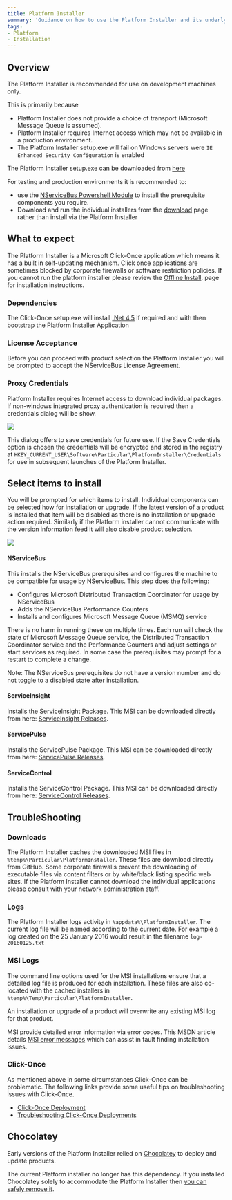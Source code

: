 ```yaml
---
title: Platform Installer
summary: 'Guidance on how to use the Platform Installer and its underlying components'
tags:
- Platform
- Installation
---
```


## Overview

The Platform Installer is recommended for use on development machines only.

This is primarily because

- Platform Installer does not provide a choice of transport (Microsoft Message Queue is assumed).
- Platform Installer requires Internet access which may not be available in a production environment.
- The Platform Installer setup.exe will fail on Windows servers were `IE Enhanced Security Configuration` is enabled

The Platform Installer setup.exe can be downloaded from [here](http://particular.net/start-platform-download)
   
For testing and production environments it is recommended to:

 * use the [NServiceBus Powershell Module](/nservicebus/operations/management-using-powershell.md) to install the prerequisite components you require.
 * Download and run the individual installers from the [download](http://particular.net/downloads) page rather than install via the Platform Installer


## What to expect

The Platform Installer is a Microsoft Click-Once application which means it has a built in self-updating mechanism. Click once applications are sometimes blocked by corporate firewalls or software restriction policies. If you cannot run the platform installer please review the [Offline Install](offline.md). page for installation instructions.


### Dependencies

The Click-Once setup.exe will install [.Net 4.5](https://www.microsoft.com/en-au/download/details.aspx?id=40779) if required and with then bootstrap the Platform Installer Application


### License Acceptance

Before you can proceed with product selection the Platform Installer you will be prompted to accept the NServiceBus License Agreement.


### Proxy Credentials

Platform Installer requires Internet access to download individual packages. If non-windows integrated proxy authentication is required then a credentials dialog will be show.

![](save-credentials.png)

This dialog offers to save credentials for future use.
If the Save Credentials option is chosen the credentials will be encrypted and stored in the registry at `HKEY_CURRENT_USER\Software\Particular\PlatformInstaller\Credentials` for use in subsequent launches of the Platform Installer. 


## Select items to install

You will be prompted for which items to install. Individual components can be selected how for installation or upgrade. If the latest version of a product is installed that item will be disabled as there is no installation or upgrade action required. Similarly if the Platform installer cannot communicate with the version information feed it will also disable product selection.

![](select-items.png)


#### NServiceBus

This installs the NServiceBus prerequisites and configures the machine to be compatible for usage by NServiceBus.
This step does the following:

 * Configures Microsoft Distributed Transaction Coordinator for usage by NServiceBus
 * Adds the NServiceBus Performance Counters
 * Installs and configures Microsoft Message Queue (MSMQ) service

There is no harm in running these on multiple times. Each run will check the state of Microsoft Message Queue service, the Distributed Transaction Coordinator service and the Performance Counters and adjust settings or start services as required. In some case the prerequisites may prompt for a restart to complete a change.

Note: The NServiceBus prerequisites do not have a version number and do not toggle to a disabled state after installation.

#### ServiceInsight

Installs the ServiceInsight Package. This MSI can be downloaded directly from here: [ServiceInsight Releases](https://github.com/Particular/ServiceInsight/releases/latest).


#### ServicePulse

Installs the ServicePulse Package. This MSI can be downloaded directly from here: [ServicePulse Releases](https://github.com/Particular/ServicePulse/releases/latest).
   

#### ServiceControl

Installs the ServiceControl Package. This MSI can be downloaded directly from here: [ServiceControl Releases](https://github.com/Particular/ServiceControl/releases/latest).


## TroubleShooting

### Downloads

The Platform Installer caches the downloaded MSI files in `%temp%\Particular\PlatformInstaller`. These files are download directly from GitHub. Some corporate firewalls prevent the downloading of executable files via content filters or by white/black listing specific web sites. If the Platform Installer cannot download the individual applications please consult with your network administration staff. 

### Logs

The Platform Installer logs activity in `%appdata%\PlatformInstaller`.  The current log file will be  named according to the current date. For example a log created  on the 25 January 2016 would result in the filename `log-20160125.txt`   

### MSI Logs

The command line options used for the MSI installations ensure that a detailed log file is produced for each installation. These files are also co-located with the cached installers in `%temp%\Temp\Particular\PlatformInstaller`.

An installation or upgrade of a product will overwrite any existing MSI log for that product.

MSI provide detailed error information via error codes. This MSDN article details [MSI error messages](https://msdn.microsoft.com/en-us/library/aa376931.aspx) which can assist in fault finding installation issues.


### Click-Once

As mentioned above in some circumstances Click-Once can be problematic. The following links provide some useful tips on troubleshooting issues with Click-Once.

* [Click-Once Deployment](https://msdn.microsoft.com/en-us/library/t71a733d.aspx)
* [Troubleshooting Click-Once Deployments](https://msdn.microsoft.com/en-us/library/fb94w1t5.aspx)


## Chocolatey

Early versions of the Platform Installer relied on [Chocolatey](https://chocolatey.org) to deploy and update products.

The current Platform installer no longer has this dependency. If you installed Chocolatey solely to accommodate the Platform Installer then [you can safely remove it](https://github.com/chocolatey/choco/wiki/Uninstallation).